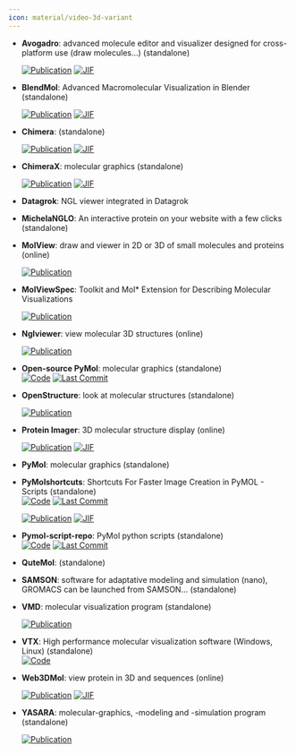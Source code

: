 ```yaml
---
icon: material/video-3d-variant
---
```





- **Avogadro**: advanced molecule editor and visualizer designed for cross-platform use (draw molecules...) (standalone)  

    [![Publication](https://img.shields.io/badge/Publication-Citations:7181-blue?style=for-the-badge&logo=bookstack)](https://doi.org/10.1186/1758-2946-4-17) 
    [![JIF](https://img.shields.io/badge/Impact_Factor-7.10-purple?style=for-the-badge&logo=academia)](https://doi.org/10.1186/1758-2946-4-17)



- **BlendMol**: Advanced Macromolecular Visualization in Blender (standalone)  

    [![Publication](https://img.shields.io/badge/Publication-Citations:30-blue?style=for-the-badge&logo=bookstack)](https://doi.org/10.1093/bioinformatics/bty968) 
    [![JIF](https://img.shields.io/badge/Impact_Factor-4.40-purple?style=for-the-badge&logo=academia)](https://doi.org/10.1093/bioinformatics/bty968)



- **Chimera**: (standalone)  

    [![Publication](https://img.shields.io/badge/Publication-Citations:39125-blue?style=for-the-badge&logo=bookstack)](https://doi.org/10.1002/jcc.20084) 
    [![JIF](https://img.shields.io/badge/Impact_Factor-3.40-purple?style=for-the-badge&logo=academia)](https://doi.org/10.1002/jcc.20084)



- **ChimeraX**: molecular graphics (standalone)  

    [![Publication](https://img.shields.io/badge/Publication-Citations:4339-blue?style=for-the-badge&logo=bookstack)](https://doi.org/10.1002/pro.3235) 
    [![JIF](https://img.shields.io/badge/Impact_Factor-4.50-purple?style=for-the-badge&logo=academia)](https://doi.org/10.1002/pro.3235)



- **Datagrok**: NGL viewer integrated in Datagrok  




- **MichelaNGLO**: An interactive protein on your website with a few clicks (standalone)  




- **MolView**: draw and viewer in 2D or 3D of small molecules and proteins (online)  

    [![Publication](https://img.shields.io/badge/Publication-Citations:86-blue?style=for-the-badge&logo=bookstack)](https://doi.org/10.1016/0263-7855(94)00019-O) 



- **MolViewSpec**: Toolkit and Mol* Extension for Describing Molecular Visualizations  

    [![Publication](https://img.shields.io/badge/Publication-Citations:2-blue?style=for-the-badge&logo=bookstack)](https://doi.org/10.1002/cpz1.1099) 



- **Nglviewer**: view molecular 3D structures (online)  

    [![Publication](https://img.shields.io/badge/Publication-Citations:0-blue?style=for-the-badge&logo=bookstack)](https://doi.org/10.1093/nar/gk) 



- **Open-source PyMol**: molecular graphics (standalone)  
    [![Code](https://img.shields.io/github/stars/kullik01/pymol-open-source-windows-setup/?style=for-the-badge&logo=github)](https://github.com/kullik01/pymol-open-source-windows-setup/) 
    [![Last Commit](https://img.shields.io/github/last-commit/kullik01/pymol-open-source-windows-setup/?style=for-the-badge&logo=github)](https://github.com/kullik01/pymol-open-source-windows-setup/) 




- **OpenStructure**: look at molecular structures (standalone)  

    [![Publication](https://img.shields.io/badge/Publication-Citations:107-blue?style=for-the-badge&logo=bookstack)](https://doi.org/10.1107%2FS0907444913007051) 



- **Protein Imager**: 3D molecular structure display (online)  

    [![Publication](https://img.shields.io/badge/Publication-Citations:172-blue?style=for-the-badge&logo=bookstack)](https://doi.org/10.1093/bioinformatics/btaa009) 
    [![JIF](https://img.shields.io/badge/Impact_Factor-4.40-purple?style=for-the-badge&logo=academia)](https://doi.org/10.1093/bioinformatics/btaa009)



- **PyMol**: molecular graphics (standalone)  




- **PyMolshortcuts**: Shortcuts For Faster Image Creation in PyMOL - Scripts (standalone)  
    [![Code](https://img.shields.io/github/stars/MooersLab/pymolshortcuts?style=for-the-badge&logo=github)](https://github.com/MooersLab/pymolshortcuts) 
    [![Last Commit](https://img.shields.io/github/last-commit/MooersLab/pymolshortcuts?style=for-the-badge&logo=github)](https://github.com/MooersLab/pymolshortcuts) 

    [![Publication](https://img.shields.io/badge/Publication-Citations:116-blue?style=for-the-badge&logo=bookstack)](https://doi.org/10.1002/pro.3781) 
    [![JIF](https://img.shields.io/badge/Impact_Factor-4.50-purple?style=for-the-badge&logo=academia)](https://doi.org/10.1002/pro.3781)



- **Pymol-script-repo**: PyMol python scripts (standalone)  
    [![Code](https://img.shields.io/github/stars/Pymol-Scripts/Pymol-script-repo?style=for-the-badge&logo=github)](https://github.com/Pymol-Scripts/Pymol-script-repo) 
    [![Last Commit](https://img.shields.io/github/last-commit/Pymol-Scripts/Pymol-script-repo?style=for-the-badge&logo=github)](https://github.com/Pymol-Scripts/Pymol-script-repo) 




- **QuteMol**: (standalone)  




- **SAMSON**: software for adaptative modeling and simulation (nano), GROMACS can be launched from SAMSON... (standalone)  




- **VMD**: molecular visualization program (standalone)  

    [![Publication](https://img.shields.io/badge/Publication-Citations:51887-blue?style=for-the-badge&logo=bookstack)](https://doi.org/10.1016/0263-7855(96)00018-5) 



- **VTX**: High performance molecular visualization software (Windows, Linux) (standalone)  
    [![Code](https://img.shields.io/badge/Code-Repository-blue?style=for-the-badge)](https://gitlab.com/VTX_mol/VTX) 




- **Web3DMol**: view protein in 3D and sequences (online)  

    [![Publication](https://img.shields.io/badge/Publication-Citations:21-blue?style=for-the-badge&logo=bookstack)](https://doi.org/10.1093/nar/gkx383) 
    [![JIF](https://img.shields.io/badge/Impact_Factor-16.60-purple?style=for-the-badge&logo=academia)](https://doi.org/10.1093/nar/gkx383)



- **YASARA**: molecular-graphics, -modeling and -simulation program (standalone)  

    [![Publication](https://img.shields.io/badge/Publication-Citations:383-blue?style=for-the-badge&logo=bookstack)](https://doi.org/10.1007/978-1-4939-7366-8_4) 


